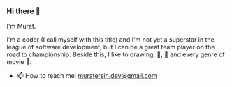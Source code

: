 ### Hi there 👋

I'm Murat.

I'm a coder (I call myself with this title) and I'm not yet a superstar in the league of software development, but I can be a great team player on the road to championship. Beside this, I like to drawing, :beer:, :fried_shrimp: and every genre of movie :movie_camera:.

- 📫 How to reach me: muratersin.dev@gmail.com

<!--
**muratersin/muratersin** is a ✨ _special_ ✨ repository because its `README.md` (this file) appears on your GitHub profile.

Here are some ideas to get you started:

- 🔭 I’m currently working on ...
- 🌱 I’m currently learning ...
- 👯 I’m looking to collaborate on ...
- 🤔 I’m looking for help with ...
- 💬 Ask me about ...
- 📫 How to reach me: ...
- 😄 Pronouns: ...
- ⚡ Fun fact: ...
-->
